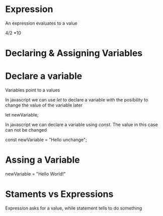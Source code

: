 # Expression
<p> An expression evaluates to a value</p>
<p> 4/2 *10</p>

# Declaring & Assigning Variables
# Declare a variable
<P>Variables point to a values</P>
<P>In javascript we can use <i>let</i> to declare a variable with the posibility to change the value of the variable later</P>
<p>let newVariable;</p>
<P>In javascript we can declare a variable using <i>const</i>. The value in this case can not be changed</P>
<p>const newVariable = "Hello unchange";</p>

# Assing a Variable
newVariable = "Hello World!"

# Staments vs Expressions
<p>Expression asks for a value, while statement tells to do something</p>
